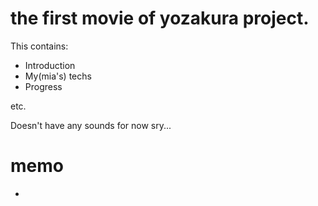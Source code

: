 # the first movie of yozakura project.

This contains:
  * Introduction
  * My(mia's) techs
  * Progress


etc.

Doesn't have any sounds for now sry...


# memo

  * 
